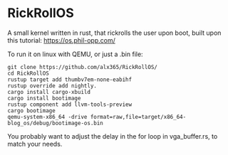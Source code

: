 # RickRollOS
A small kernel written in rust, that rickrolls the user upon boot, built upon this tutorial: https://os.phil-opp.com/

To run it on linux with QEMU, or just a .bin file:
```
git clone https://github.com/alx365/RickRollOS/
cd RickRollOS
rustup target add thumbv7em-none-eabihf
rustup override add nightly.
cargo install cargo-xbuild
cargo install bootimage
rustup component add llvm-tools-preview
cargo bootimage
qemu-system-x86_64 -drive format=raw,file=target/x86_64-blog_os/debug/bootimage-os.bin
```
You probably want to adjust the delay in the for loop in vga_buffer.rs, to match your needs.